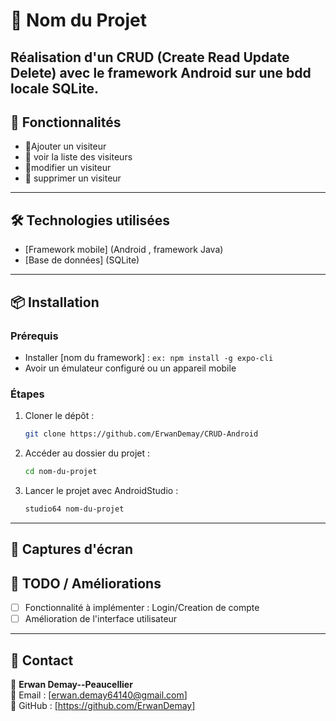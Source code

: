 # 📱 Nom du Projet

Réalisation d'un CRUD (Create Read Update Delete) avec le framework Android sur une bdd locale SQLite.
---

## 🚀 Fonctionnalités

- 📌Ajouter un visiteur
- 📌 voir la liste des visiteurs
- 📌modifier un visiteur
- 📌 supprimer un visiteur

---

## 🛠️ Technologies utilisées

- [Framework mobile] (Android , framework Java)
- [Base de données] (SQLite)

---

## 📦 Installation

### Prérequis
- Installer [nom du framework] : `ex: npm install -g expo-cli`
- Avoir un émulateur configuré ou un appareil mobile

### Étapes

1. Cloner le dépôt :
   ```sh
   git clone https://github.com/ErwanDemay/CRUD-Android
   ```
2. Accéder au dossier du projet :
   ```sh
   cd nom-du-projet
   ```
3. Lancer le projet avec AndroidStudio :
   ```sh
   studio64 nom-du-projet
    ```
---

## 📸 Captures d'écran



## 📝 TODO / Améliorations

- [ ] Fonctionnalité à implémenter : Login/Creation de compte
- [ ] Amélioration de l'interface utilisateur

---


## 📩 Contact

👤 **Erwan Demay--Peaucellier**  
📧 Email : [erwan.demay64140@gmail.com]  
🐙 GitHub : [https://github.com/ErwanDemay]
